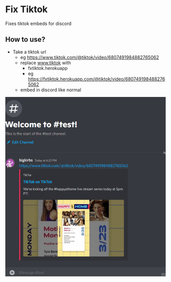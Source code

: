 # Fix Tiktok

Fixes tiktok embeds for discord

## How to use?

- Take a tiktok url
  - eg https://www.tiktok.com/@tiktok/video/6807491984882765062
  - replace www.tiktok with
    - fxtiktok.herokuapp
    - eg https://fxtiktok.herokuapp.com/@tiktok/video/6807491984882765062
  - embed in discord like normal

![example](example.gif)
